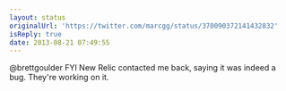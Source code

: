 ```yaml
---
layout: status
originalUrl: 'https://twitter.com/marcgg/status/370090372141432832'
isReply: true
date: 2013-08-21 07:49:55
---
```


@brettgoulder FYI New Relic contacted me back, saying it was indeed a bug. They're working on it.
